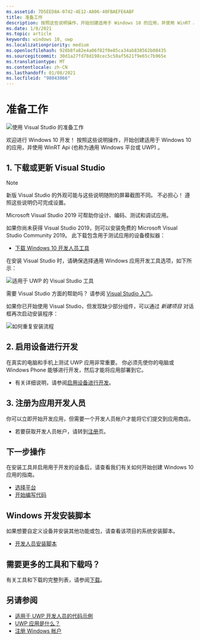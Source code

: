 ```yaml
---
ms.assetid: 7D5EED8A-0742-4E12-A806-40FBAEFE6ABF
title: 准备工作
description: 按照这些说明操作，开始创建适用于 Windows 10 的应用，并使用 WinRT Api (也称为通用 Windows 平台或 UWP) 。
ms.date: 1/8/2021
ms.topic: article
keywords: windows 10, uwp
ms.localizationpriority: medium
ms.openlocfilehash: 928b8fa82e4a06f82f0e85ca34ab838562b08435
ms.sourcegitcommit: 30d1a27fd78d198cec5c50af5621f9e65c7b965e
ms.translationtype: MT
ms.contentlocale: zh-CN
ms.lasthandoff: 01/08/2021
ms.locfileid: "98043066"
---
```

# <a name="get-set-up"></a>准备工作

![使用 Visual Studio 的准备工作](images/VisualStudio2017Hero_ImageXL-LG.png)

欢迎进行 Windows 10 开发！ 按照这些说明操作，开始创建适用于 Windows 10 的应用，并使用 WinRT Api (也称为通用 Windows 平台或 UWP) 。

## <a name="1-download-or-update-visual-studio"></a>1. 下载或更新 Visual Studio

> [!NOTE]
> 新版 Visual Studio 的外观可能与这些说明随附的屏幕截图不同。 不必担心！ 遵照这些说明仍可完成设置。

Microsoft Visual Studio 2019 可帮助你设计、编码、测试和调试应用。

如果你尚未获得 Visual Studio 2019，则可以安装免费的 Microsoft Visual Studio Community 2019。 此下载包含用于测试应用的设备模拟器：

-   [下载 Windows 10 开发人员工具](https://developer.microsoft.com/windows/downloads)

在安装 Visual Studio 时，请确保选择通用 Windows 应用开发工具选项，如下所示：

![适用于 UWP 的 Visual Studio 工具](images/vs-2017-community-setup.png)

需要 Visual Studio 方面的帮助吗？ 请参阅 [Visual Studio 入门](https://visualstudio.microsoft.com/vs/getting-started/)。

如果你已开始使用 Visual Studio，但发现缺少部分组件，可以通过 *新建项目* 对话框再次启动安装程序：

![如何重复安装流程](images/win10-cs-install.png)


## <a name="2-enable-your-device-for-development"></a>2. 启用设备进行开发

在真实的电脑和手机上测试 UWP 应用非常重要。 你必须先使你的电脑或 Windows Phone 能够进行开发，然后才能将应用部署到它。

-   有关详细说明，请参阅[启用设备进行开发](enable-your-device-for-development.md)。

## <a name="3-register-as-an-app-developer"></a>3. 注册为应用开发人员

你可以立即开始开发应用，但需要一个开发人员帐户才能将它们提交到应用商店。

-   若要获取开发人员帐户，请转到[注册](sign-up.md)页。

## <a name="whats-next"></a>下一步操作

在安装工具并启用用于开发的设备后，请查看我们有关如何开始创建 Windows 10 应用的指南。

-   [选择平台](../desktop/choose-your-platform.md)
-   [开始编写代码](https://docs.microsoft.com/windows/uwp/get-started/create-uwp-apps)

## <a name="windows-development-setup-scripts"></a>Windows 开发安装脚本

如果想要自定义设备并安装其他功能或包，请查看该项目的系统安装脚本。

- [开发人员安装脚本](https://github.com/Microsoft/windows-dev-box-setup-scripts)

## <a name="want-more-tools-and-downloads"></a>需要更多的工具和下载吗？

有关工具和下载的完整列表，请参阅[下载](https://developer.microsoft.com/windows/downloads)。

## <a name="see-also"></a>另请参阅

* [适用于 UWP 开发人员的代码示例](https://developer.microsoft.com/windows/samples)
* [UWP 应用是什么？](/windows-apps-src/get-started/universal-application-platform-guide.md)
* [注册 Windows 帐户](sign-up.md)
